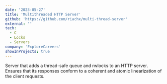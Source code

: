 ```yaml
---
date: '2023-05-27'
title: 'Multithreaded HTTP Server'
github: 'https://github.com/riachx/multi-thread-server'
external: ''
tech:
  - C
  - Locks
  - Servers
company: 'ExploreCareers'
showInProjects: true
---
```


Server that adds a thread-safe queue and rwlocks to an HTTP server. Ensures that its responses conform to a coherent and atomic linearization of the client requests.
